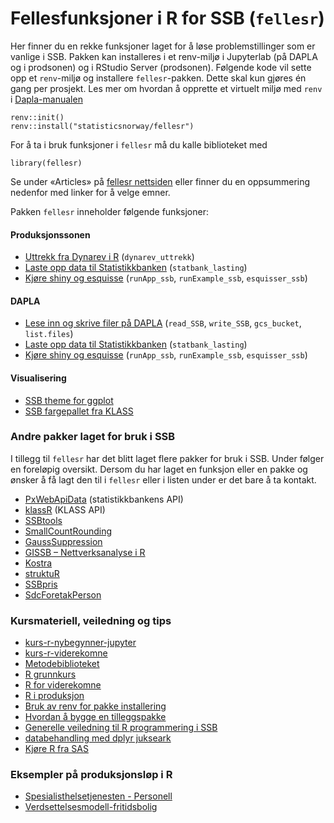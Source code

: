 # Fellesfunksjoner i R for SSB (`fellesr`)

Her finner du en rekke funksjoner laget for å løse problemstillinger som er vanlige i SSB. Pakken kan installeres i et renv-miljø i Jupyterlab (på DAPLA og i prodsonen) og i RStudio Server (prodsonen). Følgende kode vil sette opp et `renv`-miljø og installere `fellesr`-pakken. Dette skal kun gjøres én gang per prosjekt. Les mer om hvordan å opprette et virtuelt miljø med `renv` i [Dapla-manualen](https://manual.dapla.ssb.no/pakke-install.html#r)  

```
renv::init()
renv::install("statisticsnorway/fellesr")
```
For å ta i bruk funksjoner i `fellesr` må du kalle biblioteket med

```
library(fellesr)
```

Se under «Articles» på [fellesr nettsiden](https://statisticsnorway.github.io/fellesr/) eller finner du en oppsummering nedenfor med linker for å velge emner.

Pakken `fellesr` inneholder følgende funksjoner:

#### Produksjonssonen
+ [Uttrekk fra Dynarev i R](https://statisticsnorway.github.io/fellesr/articles/vignette_dynarev_uttrekk.html) (`dynarev_uttrekk`)
+ [Laste opp data til Statistikkbanken](https://statisticsnorway.github.io/fellesr/articles/vignette_statbank_lasting.html) (`statbank_lasting`)
+ [Kjøre shiny og esquisse](https://statisticsnorway.github.io/fellesr/articles/vignette_shiny_ssb.html) (`runApp_ssb`, `runExample_ssb`, `esquisser_ssb`)

#### DAPLA
+ [Lese inn og skrive filer på DAPLA](https://statisticsnorway.github.io/fellesr/articles/vignette__DAPLA_jukseark.html) (`read_SSB`, `write_SSB`, `gcs_bucket`, `list.files`) 
+ [Laste opp data til Statistikkbanken](https://statisticsnorway.github.io/fellesr/articles/vignette_statbank_lasting.html) (`statbank_lasting`)
+ [Kjøre shiny og esquisse](https://statisticsnorway.github.io/fellesr/articles/vignette_shiny_ssb.html) (`runApp_ssb`, `runExample_ssb`, `esquisser_ssb`)

#### Visualisering
+ [SSB theme for ggplot](https://statisticsnorway.github.io/fellesr/articles/vignette_SSB_theme.html)
+ [SSB fargepallet fra KLASS](https://statisticsnorway.github.io/fellesr/articles/vignette_SSB_fargepalett.html)



### Andre pakker laget for bruk i SSB
I tillegg til `fellesr` har det blitt laget flere pakker for bruk i SSB. Under følger en foreløpig oversikt. Dersom du har laget en funksjon eller en pakke og ønsker å få lagt den til i `fellesr` eller i listen under er det bare å ta kontakt. 

+ [PxWebApiData](https://cran.r-project.org/web/packages/PxWebApiData/vignettes/Introduction.html) (statistikkbankens API)
+ [klassR](https://statisticsnorway.github.io/klassR/articles/klassR-vignette.html) (KLASS API)
+ [SSBtools](https://github.com/statisticsnorway/SSBtools)
+ [SmallCountRounding](https://cran.r-project.org/web/packages/SmallCountRounding/vignettes/Introduction_to_SmallCountRounding.html)
+ [GaussSuppression](https://cran.r-project.org/web/packages/GaussSuppression/vignettes/define_tables.html)
+ [GISSB – Nettverksanalyse i R](https://statisticsnorway.github.io/GISSB/articles/GISSB_vignette.html)
+ [Kostra](https://github.com/statisticsnorway/Kostra/)
+ [struktuR](https://github.com/statisticsnorway/struktuR)
+ [SSBpris](https://github.com/statisticsnorway/SSBpris)
+ [SdcForetakPerson](https://github.com/statisticsnorway/SdcForetakPerson)


### Kursmateriell, veiledning og tips
+ [kurs-r-nybegynner-jupyter](https://github.com/statisticsnorway/kurs-r-nybegynner-jupyter)
+ [kurs-r-viderekomne](kurs-r-viderekomne)
+ [Metodebiblioteket](https://statisticsnorway.github.io/metodebibliotek/catalogue_edit.html)
+ [R grunnkurs](https://github.com/statisticsnorway/R_grunnkurs)
+ [R for viderekomne](https://github.com/statisticsnorway/R_for_viderekomne)
+ [R i produksjon](https://github.com/statisticsnorway/kurs-r-produksjon/tree/main)
+ [Bruk av renv for pakke installering](https://manual.dapla.ssb.no/pakke-install.html#r)
+ [Hvordan å bygge en tilleggspakke](https://statisticsnorway.github.io/fellesr/articles/web_only/bygge-en-r-tilleggspakke.html)
+ [Generelle veiledning til R programmering i SSB](https://wiki.ssb.no/display/s880/Veiledning+til+R+programmering+i+SSB)
+ [databehandling med dplyr jukseark](https://www.rstudio.com/wp-content/uploads/2015/02/data-wrangling-cheatsheet.pdf)
+ [Kjøre R fra SAS](https://statisticsnorway.github.io/fellesr/articles/web_only/kjre-r-p-sl-stata-p3-fra-sas.html)


### Eksempler på produksjonsløp i R
+ [Spesialisthelsetjenesten - Personell](https://github.com/statisticsnorway/spesh-personell/tree/master/Personelltabeller)
+ [Verdsettelsesmodell-fritidsbolig](https://github.com/statisticsnorway/Verdsettelsesmodell-fritidsbolig)

